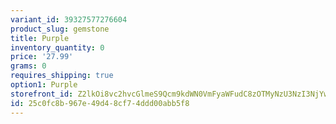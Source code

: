 ```yaml
---
variant_id: 39327577276604
product_slug: gemstone
title: Purple
inventory_quantity: 0
price: '27.99'
grams: 0
requires_shipping: true
option1: Purple
storefront_id: Z2lkOi8vc2hvcGlmeS9Qcm9kdWN0VmFyaWFudC8zOTMyNzU3NzI3NjYwNA==
id: 25c0fc8b-967e-49d4-8cf7-4ddd00abb5f8
---
```

